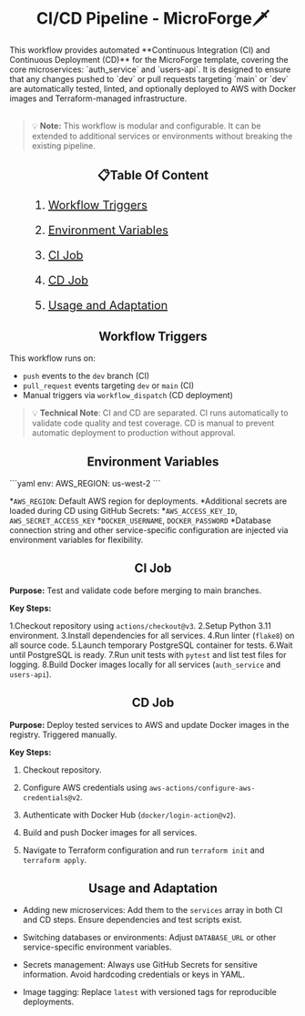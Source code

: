 <h1 align="center">
 <b>CI/CD Pipeline - MicroForge🗡️</b>
</h1>
This workflow provides automated **Continuous Integration (CI) and Continuous Deployment (CD)** for the MicroForge template, covering the core microservices: `auth_service` and `users-api`. It is designed to ensure that any changes pushed to `dev` or pull requests targeting `main` or `dev` are automatically tested, linted, and optionally deployed to AWS with Docker images and Terraform-managed infrastructure.<br><br>

> 💡 **Note:** This workflow is modular and configurable. It can be extended to additional services or environments without breaking the existing pipeline.

<h2 id="table-of-content" align="center">
📋Table Of Content
</h2>
<div style="font-size:20px;">
<ol>

1. [Workflow Triggers](#workflow-triggers)

2. [Environment Variables](#environment-variables)

3. [CI Job](#ci-job)

4. [CD Job](#cd-job)

5. [Usage and Adaptation](#usage-and-adaptation)

</ol>
</div>

<h2 id="workflow-triggers" align="center">
Workflow Triggers
</h2>

This workflow runs on:
* `push` events to the `dev` branch (CI)
* `pull_request` events targeting `dev` or `main` (CI)
* Manual triggers via `workflow_dispatch` (CD deployment)

> 💡 **Technical Note**: CI and CD are separated. CI runs automatically to validate code quality and test coverage. CD is manual to prevent automatic deployment to production without approval.

<h2 id="environment-variables" align="center">
Environment Variables
</h2>
```yaml
env:
  AWS_REGION: us-west-2
```

*`AWS_REGION`: Default AWS region for deployments.
*Additional secrets are loaded during CD using GitHub Secrets:
*`AWS_ACCESS_KEY_ID`, `AWS_SECRET_ACCESS_KEY`
*`DOCKER_USERNAME`, `DOCKER_PASSWORD`
*Database connection string and other service-specific configuration are injected via   environment variables for flexibility.

<h2 id="ci-job" align="center">
CI Job
</h2>

**Purpose:** Test and validate code before merging to main branches.

**Key Steps:**

1.Checkout repository using `actions/checkout@v3`.
2.Setup Python 3.11 environment.
3.Install dependencies for all services.
4.Run linter (`flake8`) on all source code.
5.Launch temporary PostgreSQL container for tests.
6.Wait until PostgreSQL is ready.
7.Run unit tests with `pytest` and list test files for logging.
8.Build Docker images locally for all services (`auth_service` and `users-api`).

<h2 id="cd-job" align="center">
CD Job
</h2>

**Purpose:** Deploy tested services to AWS and update Docker images in the registry. Triggered manually.

**Key Steps:**

1. Checkout repository.

2. Configure AWS credentials using `aws-actions/configure-aws-credentials@v2`.

3. Authenticate with Docker Hub (`docker/login-action@v2`).

4. Build and push Docker images for all services.

5. Navigate to Terraform configuration and run `terraform init` and `terraform apply`.

<h2 id="usage-and-adaptation" align="center">
Usage and Adaptation
</h2>

* Adding new microservices: Add them to the `services` array in both CI and CD steps. Ensure dependencies and test scripts exist.

* Switching databases or environments: Adjust `DATABASE_URL` or other service-specific environment variables.

* Secrets management: Always use GitHub Secrets for sensitive information. Avoid hardcoding credentials or keys in YAML.

* Image tagging: Replace `latest` with versioned tags for reproducible deployments.